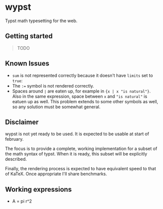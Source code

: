 # wypst
Typst math typesetting for the web.

## Getting started
> TODO

## Known Issues
- `sum` is not represented correctly because it doesn't have `limits` set to `true`:
- The `:=` symbol is not rendered correctly.
- Spaces around `∣` are eaten up, for example in `{x | x "is natural"}`. Also in the same expression, space between `x` and `"is natural"` is eatuen up as well. This problem extends to some other symbols as well, so any solution must be somewhat general.

## Disclaimer
wypst is not yet ready to be used. It is expected to be usable at start of february.

The focus is to provide a complete, working implementation for a subset of the math syntax of typst. When it is ready, this subset will be explicitly described.

Finally, the rendering process is expected to have equivalent speed to that of KaTeX. Once appropriate I'll share benchmarks.

## Working expressions
- A = pi r^2
